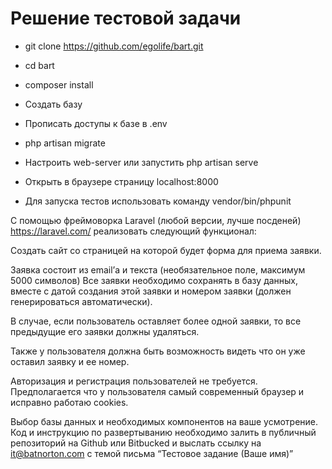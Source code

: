 # Решение тестовой задачи

- git clone https://github.com/egolife/bart.git
- cd bart
- composer install
- Создать базу
- Прописать доступы к базе в .env
- php artisan migrate
- Настроить web-server или запустить php artisan serve
- Открыть в браузере страницу localhost:8000

- Для запуска тестов использовать команду vendor/bin/phpunit

С помощью фреймоворка Laravel (любой версии, лучше посденей) https://laravel.com/ реализовать следующий функционал:

Создать сайт со страницей на которой будет форма для приема заявки.

Заявка состоит из email’а и текста (необязательное поле, максимум 5000 символов)
Все заявки необходимо сохранять в базу данных, вместе с датой создания этой заявки и номером заявки (должен генерироваться автоматически).

В случае, если пользователь оставляет более одной заявки, то все предыдущие его заявки должны удаляться.

Также у пользователя должна быть возможность видеть  что он уже оставил заявку и ее номер.

Авторизация и регистрация пользователей не требуется. Предполагается что у пользователя самый современный браузер и исправно работаю cookies.

Выбор базы данных и необходимых компонентов на ваше усмотрение. 
Код и инструкцию по развертыванию необходимо залить в публичный репозиторий на Github или Bitbucked и выслать ссылку на it@batnorton.com с темой письма “Тестовое задание (Ваше имя)”


